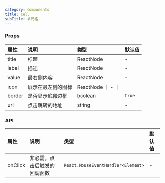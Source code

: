 ```yaml
---
category: Components
title: Cell
subTitle: 单元格
---
```


### Props

| 属性 | 说明 | 类型 | 默认值 |
| :-  | :- | :- | :- |
| title | 标题 | ReactNode | - |
| label | 描述 | ReactNode | - |
| value | 最右侧内容 | ReactNode | - |
| icon | 展示在最左侧的图标 | ReactNode ｜ - ｜
| border | 是否显示底部边框 | boolean | `true` |
| url | 点击跳转的地址 | string | - |

### API

| 属性 | 说明 | 类型 | 默认值 |
| :-  | :- | :- | :- |
| onClick |	非必需，点击后触发的回调函数 | `React.MouseEventHandler<Element>` | - |
